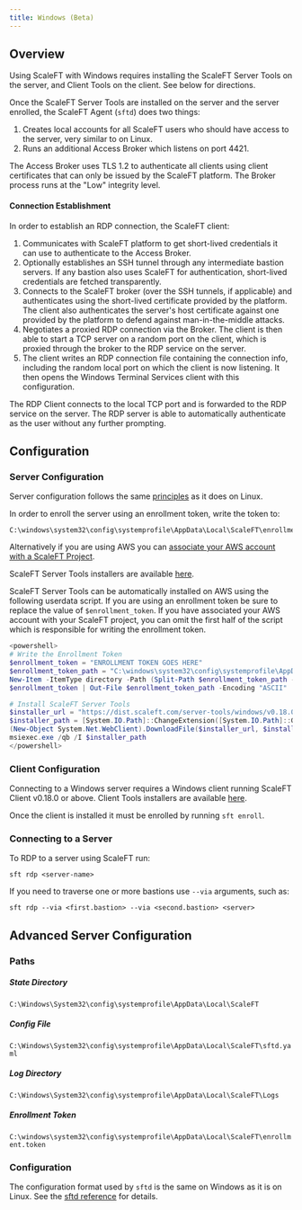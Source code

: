 ```yaml
---
title: Windows (Beta)
---
```


## Overview

Using ScaleFT with Windows requires installing the ScaleFT Server Tools on the server, and Client Tools on the client.
See below for directions.

Once the ScaleFT Server Tools are installed on the server and the server enrolled, the ScaleFT Agent (`sftd`) does two
things:

1. Creates local accounts for all ScaleFT users who should have access to the server, very similar to on Linux.
2. Runs an additional Access Broker which listens on port 4421.

The Access Broker uses TLS 1.2 to authenticate all clients using client certificates that can only be issued by the
ScaleFT platform. The Broker process runs at the "Low" integrity level.

#### Connection Establishment

In order to establish an RDP connection, the ScaleFT client:

1. Communicates with ScaleFT platform to get short-lived credentials it can use to authenticate to the Access Broker.
2. Optionally establishes an SSH tunnel through any intermediate bastion servers. If any bastion also uses ScaleFT
   for authentication, short-lived credentials are fetched transparently.
3. Connects to the ScaleFT broker (over the SSH tunnels, if applicable) and authenticates using the short-lived
   certificate provided by the platform. The client also authenticates the server's host certificate against one
   provided by the platform to defend against man-in-the-middle attacks.
4. Negotiates a proxied RDP connection via the Broker. The client is then able to start a TCP server on a random port
   on the client, which is proxied through the broker to the RDP service on the server.
5. The client writes an RDP connection file containing the connection info, including the random local port on which
   the client is now listening. It then opens the Windows Terminal Services client with this configuration.

The RDP Client connects to the local TCP port and is forwarded to the RDP service on the server. The RDP server is able
to automatically authenticate as the user without any further prompting.

## Configuration

### Server Configuration

Server configuration follows the same [principles](/docs/enrolling-a-server/) as it does on Linux.

In order to enroll the server using an enrollment token, write the token to:

```
C:\windows\system32\config\systemprofile\AppData\Local\ScaleFT\enrollment.token
```

Alternatively if you are using AWS you can [associate your AWS account with a ScaleFT
Project](/docs/enrolling-a-server/#associating-an-aws-account-with-a-scaleft-project).

ScaleFT Server Tools installers are available [here](https://dist.scaleft.com/server-tools/windows/).

ScaleFT Server Tools can be automatically installed on AWS using the following userdata script. If you are using an
enrollment token be sure to replace the value of `$enrollment_token`. If you have associated your AWS account with your
ScaleFT project, you can omit the first half of the script which is responsible for writing the enrollment token.

```ps1
<powershell>
# Write the Enrollment Token
$enrollment_token = "ENROLLMENT TOKEN GOES HERE"
$enrollment_token_path = "C:\windows\system32\config\systemprofile\AppData\Local\ScaleFT\enrollment.token"
New-Item -ItemType directory -Path (Split-Path $enrollment_token_path -Parent)
$enrollment_token | Out-File $enrollment_token_path -Encoding "ASCII"

# Install ScaleFT Server Tools
$installer_url = "https://dist.scaleft.com/server-tools/windows/v0.18.0/ScaleFT-Server-Tools-0.18.0.msi"
$installer_path = [System.IO.Path]::ChangeExtension([System.IO.Path]::GetTempFileName(), ".msi")
(New-Object System.Net.WebClient).DownloadFile($installer_url, $installer_path)
msiexec.exe /qb /I $installer_path
</powershell>
```

### Client Configuration

Connecting to a Windows server requires a Windows client running ScaleFT Client v0.18.0 or above. Client Tools
installers are available [here](https://dist.scaleft.com/client-tools/windows/).

Once the client is installed it must be enrolled by running `sft enroll`.

### Connecting to a Server

To RDP to a server using ScaleFT run:

```
sft rdp <server-name>
```

If you need to traverse one or more bastions use `--via` arguments, such as:

```
sft rdp --via <first.bastion> --via <second.bastion> <server>
```

## Advanced Server Configuration

### Paths

##### State Directory

`C:\Windows\System32\config\systemprofile\AppData\Local\ScaleFT`

##### Config File

`C:\Windows\System32\config\systemprofile\AppData\Local\ScaleFT\sftd.yaml`

##### Log Directory

`C:\Windows\System32\config\systemprofile\AppData\Local\ScaleFT\Logs`

##### Enrollment Token

`C:\windows\system32\config\systemprofile\AppData\Local\ScaleFT\enrollment.token`

### Configuration

The configuration format used by `sftd` is the same on Windows as it is on Linux. See the [sftd reference](/docs/sftd/)
for details.